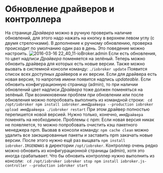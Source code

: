 # Обновление драйверов и контроллера

На странице _Драйвера_ можно в ручную проверить наличие обновлений, для этого надо нажать на кнопку в верхнем левом углу (с двумя стрелочками). В дополнение к ручному обновлению, проверка происходит по умолчанию один раз в день. Это поведение можно настроить. ![2016-03-16 22_40_11-ioBroker.admin](http://www.iobroker.net/wp-content/uploads/2016-03-16-22_40_11-ioBroker.admin_-300x101.png) Если есть обновления, то цвет надписи _Драйвера_ поменяется на зелёный. Теперь можно обновить драйвера для которых есть новые версии. Также можно вызвать в системной консоли команду: `./iobroker update` Появится список всех доступных драйверов и их версии. Если для драйвера есть новая версия, то напротив имени появится надпись _updateable_. Если обновить конфигурационную страницу (admin), то при наличии обновлений цвет надписи _Драйвера_ тоже должен поменяться на зелёный. При возникновении проблем при обновлении или после обновления можно попробовать выполнить из командной строки: ` cd /opt/iobroker npm install iobroker.имяДрайвера --production iobroker upload имяДрайвера ./iobroker restart` При этом драйвер полностью перепишется новой версией. Нужно только, конечно, `имяДрайвера` поменять на необходимое. Проблемы с npm: Если новая версия никак не появляется, то можно попробовать очистить кэш пакетного менеджера npm. Вызвав в консоли команду: `npm cache clean` можно удалить все закэшированные пакеты и заставить npm закачать новые версии. После этого нужно ещё раз выщвать `npm install iobroker.IRGENDWAS` в директории `/opt/iobroker`. Контроллер очень редко можно обновить из конфигурационной страницы (admin), хотя это иногда срабатывает. Что бы обновить контроллер нужно выполнить из консоли: ` cd /opt/iobroker iobroker stop npm install iobroker.js-controller --production iobroker start`